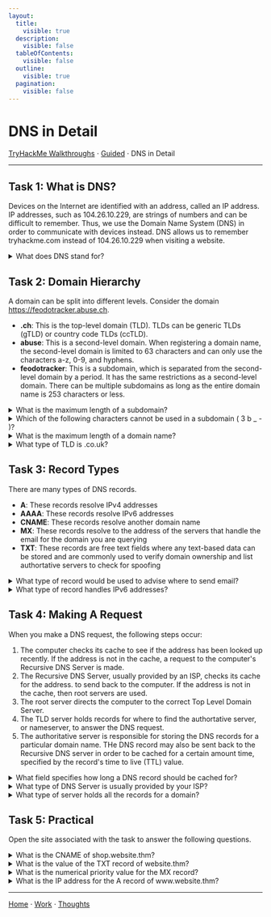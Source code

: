 ```yaml
---
layout:
  title:
    visible: true
  description:
    visible: false
  tableOfContents:
    visible: false
  outline:
    visible: true
  pagination:
    visible: false
---
```


# DNS in Detail

[TryHackMe Walkthroughs](./) ⋅ [Guided](../) ⋅ DNS in Detail

***

## Task 1: What is DNS?

Devices on the Internet are identified with an address, called an IP address. IP addresses, such as 104.26.10.229, are strings of numbers and can be difficult to remember. Thus, we use the Domain Name System (DNS) in order to communicate with devices instead. DNS allows us to remember tryhackme.com instead of 104.26.10.229 when visiting a website.

<details>

<summary>What does DNS stand for?</summary>

Domain Name System

The Domain Name System the protocol that allows us to use easy-to-remember names to communicate with devices on the Internet. 

</details>

## Task 2: Domain Hierarchy

A domain can be split into different levels. Consider the domain https://feodotracker.abuse.ch.
* **.ch**: This is the top-level domain (TLD). TLDs can be generic TLDs (gTLD) or country code TLDs (ccTLD).
* **abuse**: This is a second-level domain. When registering a domain name, the second-level domain is limited to 63 characters and can only use the characters a-z, 0-9, and hyphens.
* **feodotracker**: This is a subdomain, which is separated from the second-level domain by a period. It has the same restrictions as a second-level domain. There can be multiple subdomains as long as the entire domain name is 253 characters or less.

<details>

<summary>What is the maximum length of a subdomain?</summary>

63

A subdomain name has the same creation restrictions as a Second-Level Domain, being limited to 63 characters.

</details>

<details>

<summary>Which of the following characters cannot be used in a subdomain ( 3 b _ - )?</summary>

\_

A subdomain can onl use the characters a-z, 0-9, and hyphens .

</details>

<details>

<summary>What is the maximum length of a domain name?</summary>

253

A domain name is limited to 253 characters or less.

</details>

<details>

<summary>What type of TLD is .co.uk?</summary>

ccTLD

ccTLD stands for country code top-level domain.

</details>

## Task 3: Record Types

There are many types of DNS records.
* **A**: These records resolve IPv4 addresses
* **AAAA**: These records resolve IPv6 addresses
* **CNAME**: These records resolve another domain name
* **MX**: These records resolve to the address of the servers that handle the email for the domain you are querying
* **TXT**: These records are free text fields where any text-based data can be stored and are commonly used to verify domain ownership and list authortative servers to check for spoofing

<details>

<summary>What type of record would be used to advise where to send email?</summary>

MX

The server that handles email for a specific domain can be found using an MX record.

</details>

<details>

<summary>What type of record handles IPv6 addresses?</summary>

AAAA

AAAA records resolve IPv6 addresses.

</details>

## Task 4: Making A Request

When you make a DNS request, the following steps occur:
1. The computer checks its cache to see if the address has been looked up recently. If the address is not in the cache, a request to the computer's Recursive DNS Server is made.
2. The Recursive DNS Server, usually provided by an ISP, checks its cache for the address. to send back to the computer. If the address is not in the cache, then root servers are used.
3. The root server directs the computer to the correct Top Level Domain Server.
4. The TLD server holds records for where to find the authortative server, or nameserver, to answer the DNS request.
5. The authoritative server is responsible for storing the DNS records for a particular domain name. THe DNS record may also be sent back to the Recursive DNS server in order to be cached for a certain amount time, specified by the record's time to live (TTL) value.

<details>

<summary>What field specifies how long a DNS record should be cached for?</summary>

TTL

TTL stands for Time to Live (ie how much time the DNS record should live in cache).

</details>

<details>

<summary>What type of DNS Server is usually provided by your ISP?</summary>

Recursive

A recursive DNS server is usually provided by the ISP, which will check its cache for an address before going to a root server to seek out an answer.

</details>

<details>

<summary>What type of server holds all the records for a domain?</summary>

Authoritative

An authortative server is also known as the nameserver for a domain and holds all of that domain's records.

</details>

## Task 5: Practical

Open the site associated with the task to answer the following questions.

<details>

<summary>What is the CNAME of shop.website.thm?</summary>

shops.myshopify.com

Change the DNS type to CNAME and add "shop" as the subdomain. Then, send a DNS request.

</details>

<details>

<summary>What is the value of the TXT record of website.thm?</summary>

THM{7012BBA60997F35A9516C2E16D2944FF}

Change the DNS type to TXT. Then, send a DNS request.

</details>

<details>

<summary>What is the numerical priority value for the MX record?</summary>

30

Change the DNS type to MX. Then, send a DNS request.

</details>

<details>

<summary>What is the IP address for the A record of www.website.thm?</summary>

10.10.10.10

Change the DNS type to A. Then, send a DNS request.

</details>

***

[Home](https://app.gitbook.com/o/0kO27okC5uVB9ALX3rho/s/036xtfEIzcEdGegONXWM/) ⋅ [Work](https://app.gitbook.com/o/0kO27okC5uVB9ALX3rho/s/WaFS755Q4sf02CxLcghQ/) ⋅ [Thoughts](https://app.gitbook.com/o/0kO27okC5uVB9ALX3rho/s/s4QQPMntQ25hmJToKSOu/)
